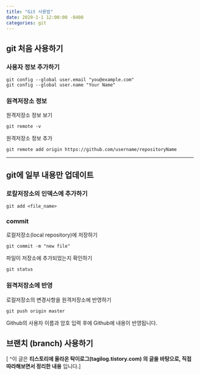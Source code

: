 ```yaml
---
title: "Git 사용법"
date: 2020-1-1 12:00:00 -0400
categories: git
---
```


## git 처음 사용하기
 
### 사용자 정보 추가하기
```
git config --global user.email "you@example.com"
git config --global user.name "Your Name"
```
 
### 원격저장소 정보
원격저장소 정보 보기
```
git remote -v
```
 
원격저장소 정보 추가
```
git remote add origin https://github.com/username/repositoryName
```
 
---
## git에 일부 내용만 업데이트
 
### 로칼저장소의 인덱스에 추가하기
 
```
git add <file_name>
```
 
### commit
로컬저장소(local repository)에 저장하기
```
git commit -m "new file"
```
 
파일이 저장소에 추가되었는지 확인하기
```
git status
```
### 원격저장소에 반영
로컬저장소의 변경사항을 원격저장소에 반영하기
```
git push origin master
```
Github의 사용자 이름과 암호 입력 후에 Github에 내용이 반영됩니다.
 
## 브랜치 (branch) 사용하기
 
 
[ ^이 글은 **티스토리에 올라온 탁이로그(tagilog.tistory.com) 의 글을 바탕으로, 직접 따라해보면서 정리한 내용** 입니다.]